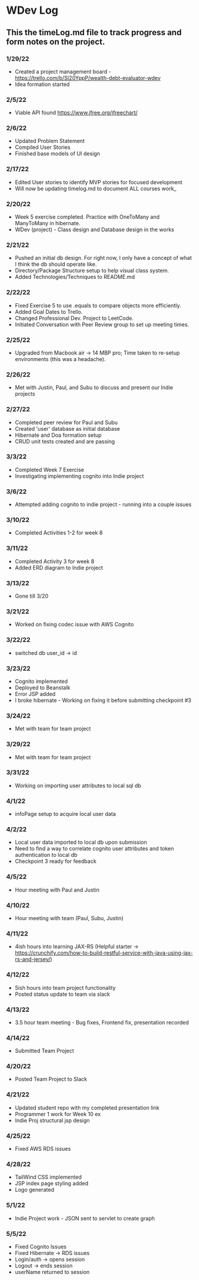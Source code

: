 # WDev Log
## This the timeLog.md file to track progress and form notes on the project.

### 1/29/22
* Created a project management board - https://trello.com/b/SI20YppP/wealth-debt-evaluator-wdev
* Idea formation started

### 2/5/22
* Viable API found https://www.jfree.org/jfreechart/

### 2/6/22
* Updated Problem Statement
* Compiled User Stories
* Finished base models of UI design

### 2/17/22
* Edited User stories to identify MVP stories for focused development
* Will now be updating timelog.md to document ALL courses work_

### 2/20/22
* Week 5 exercise completed. Practice with OneToMany and ManyToMany in hibernate.
* WDev (project) - Class design and Database design in the works

### 2/21/22
* Pushed an initial db design. For right now, I only have a concept of what I think the db should operate like.
* Directory/Package Structure setup to help visual class system.
* Added Technologies/Techniques to README.md

### 2/22/22
* Fixed Exercise 5 to use .equals to compare objects more efficiently.
* Added Goal Dates to Trello.
* Changed Professional Dev. Project to LeetCode.
* Initiated Conversation with Peer Review group to set up meeting times.

### 2/25/22
* Upgraded from Macbook air -> 14 MBP pro; Time taken to re-setup environments (this was a headache).

### 2/26/22
* Met with Justin, Paul, and Subu to discuss and present our Indie projects

### 2/27/22
* Completed peer review for Paul and Subu
* Created 'user' database as initial database
* Hibernate and Doa formation setup
* CRUD unit tests created and are passing

### 3/3/22
* Completed Week 7 Exercise 
* Investigating implementing cognito into Indie project

### 3/6/22
* Attempted adding cognito to indie project - running into a couple issues

### 3/10/22
* Completed Activities 1-2 for week 8

### 3/11/22
* Completed Activity 3 for week 8
* Added ERD diagram to Indie project

### 3/13/22
* Gone till 3/20

### 3/21/22
* Worked on fixing codec issue with AWS Cognito

### 3/22/22
* switched db user_id -> id

### 3/23/22
* Cognito implemented
* Deployed to Beanstalk
* Error JSP added
* I broke hibernate - Working on fixing it before submitting checkpoint #3

### 3/24/22
* Met with team for team project

### 3/29/22
* Met with team for team project

### 3/31/22
* Working on importing user attributes to local sql db

### 4/1/22
* infoPage setup to acquire local user data

### 4/2/22
* Local user data imported to local db upon submission
* Need to find a way to correlate cognito user attributes and token authentication to local db
* Checkpoint 3 ready for feedback

### 4/5/22
* Hour meeting with Paul and Justin

### 4/10/22
* Hour meeting with team (Paul, Subu, Justin)

### 4/11/22
* 4ish hours into learning JAX-RS (Helpful starter -> https://crunchify.com/how-to-build-restful-service-with-java-using-jax-rs-and-jersey/)

### 4/12/22
* 5ish hours into team project functionality
* Posted status update to team via slack

### 4/13/22
* 3.5 hour team meeting - Bug fixes, Frontend fix, presentation recorded

### 4/14/22
* Submitted Team Project

### 4/20/22
* Posted Team Project to Slack

### 4/21/22
* Updated student repo with my completed presentation link
* Programmer 1 work for Week 10 ex
* Indie Proj structural jsp design

### 4/25/22
* Fixed AWS RDS issues 

### 4/28/22
* TailWind CSS implemented
* JSP index page styling added
* Logo generated


### 5/1/22
* Indie Project work - JSON sent to servlet to create graph

### 5/5/22
* Fixed Cognito Issues
* Fixed Hibernate -> RDS issues
* Login/auth -> opens session
* Logout -> ends session
* userName returned to session